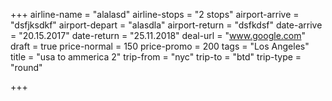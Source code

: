 +++
airline-name = "alalasd"
airline-stops = "2 stops"
airport-arrive = "dsfjksdkf"
airport-depart = "alasdla"
airport-return = "dsfkdsf"
date-arrive = "20.15.2017"
date-return = "25.11.2018"
deal-url = "www.google.com"
draft = true
price-normal = 150
price-promo = 200
tags = "Los Angeles"
title = "usa to ammerica 2"
trip-from = "nyc"
trip-to = "btd"
trip-type = "round"

+++
